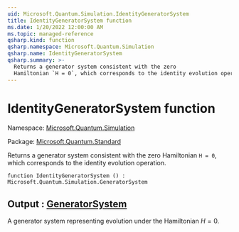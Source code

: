 ```yaml
---
uid: Microsoft.Quantum.Simulation.IdentityGeneratorSystem
title: IdentityGeneratorSystem function
ms.date: 1/20/2022 12:00:00 AM
ms.topic: managed-reference
qsharp.kind: function
qsharp.namespace: Microsoft.Quantum.Simulation
qsharp.name: IdentityGeneratorSystem
qsharp.summary: >-
  Returns a generator system consistent with the zero
  Hamiltonian `H = 0`, which corresponds to the identity evolution operation.
---
```


# IdentityGeneratorSystem function

Namespace: [Microsoft.Quantum.Simulation](xref:Microsoft.Quantum.Simulation)

Package: [Microsoft.Quantum.Standard](https://nuget.org/packages/Microsoft.Quantum.Standard)


Returns a generator system consistent with the zeroHamiltonian `H = 0`, which corresponds to the identity evolution operation.

```qsharp
function IdentityGeneratorSystem () : Microsoft.Quantum.Simulation.GeneratorSystem
```


## Output : [GeneratorSystem](xref:Microsoft.Quantum.Simulation.GeneratorSystem)

A generator system representing evolution under the Hamiltonian$H = 0$.